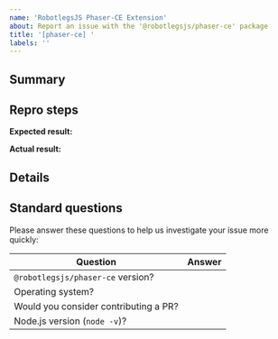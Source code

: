 ```yaml
---
name: 'RobotlegsJS Phaser-CE Extension'
about: Report an issue with the '@robotlegsjs/phaser-ce' package
title: '[phaser-ce] '
labels: ''
---
```


<!--------------------------------------------------------------------------
👉 STEP 1: Write a concise but specific issue title in the box above.

    Example: "[phaser-ce] Event class ignores parameters passed through constructor"
--------------------------------------------------------------------------->

## Summary

<!--------------------------------------------------------------------------
👉 STEP 2: In a few sentences, please explain:

    What were you trying to accomplish?
    What action did you perform that ran into trouble?
    What went wrong?
--------------------------------------------------------------------------->

## Repro steps

<!--------------------------------------------------------------------------
👉 STEP 3: If your issue is a feature request and not a bug, delete this

    "Repro steps" section and skip to STEP 6.

👉 STEP 4: In many cases we can investigate bugs much faster if you include:

    The URL for a simplified Git branch that reproduces the problem.
    Step by step instructions for how to build the branch and see the error.

👉 STEP 5: It's also helpful to include an "expected" and "actual" result.

    But if that's not relevant, feel free to delete those fields.
--------------------------------------------------------------------------->

  **Expected result:** <!-- What you expected these steps to accomplish -->

  **Actual result:** <!-- If an error occurred, include the full error message text and any call stack. -->

## Details

<!--------------------------------------------------------------------------
👉 STEP 6: Provide any additional information you think might be helpful:

    What do you think is the cause of this problem?
    How do you think we should fix this?
--------------------------------------------------------------------------->

## Standard questions

Please answer these questions to help us investigate your issue more quickly:

| Question | Answer |
| -------- | -------- |
| `@robotlegsjs/phaser-ce` version? | <!-- X.Y.Z --> |
| Operating system? | <!-- Windows / Mac / Linux --> |
| Would you consider contributing a PR? | <!-- Yes / No --> |
| Node.js version (`node -v`)? | <!-- X.Y.Z --> |
